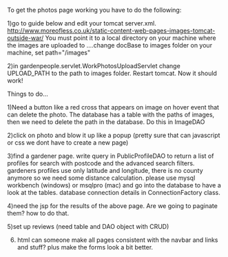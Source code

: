 

To get the photos page working you have to do the following:

1)go to guide below and edit your tomcat server.xml. http://www.moreofless.co.uk/static-content-web-pages-images-tomcat-outside-war/ You must point it to a local directory on your machine where the images are uploaded to
....change docBase to images folder on your machine, set path="/images"

2)in gardenpeople.servlet.WorkPhotosUploadServlet change UPLOAD_PATH to the path to images folder. Restart tomcat. Now it should work!

Things to do...

1)Need a button like a red cross that appears on image on hover event that can delete the photo. The database has a table with the paths of images, then we need to delete the path in the database. Do this in ImageDAO

2)click on photo and blow it up like a popup (pretty sure that can javascript or css we dont have to create a new page)

3)find a gardener page. write query in PublicProfileDAO to return a list of profiles for search with postcode and the advanced search filters. gardeners profiles use only latitude and longitude, there is no county anymore so we need some distance calculation. please use mysql workbench (windows) or msqlpro (mac) and go into the database to have a look at the tables. database connection details in ConnectionFactory class.

4)need the jsp for the results of the above page. Are we going to paginate them? how to do that.

5)set up reviews (need table and DAO object with CRUD)

6) html can someone make all pages consistent with the navbar and links and stuff? plus make the forms look a bit better.
